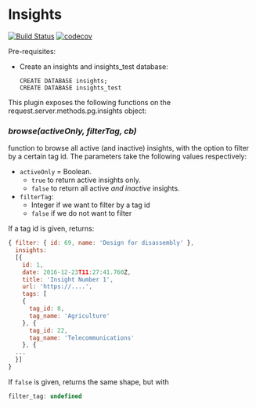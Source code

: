 # Insights
[![Build Status](https://travis-ci.org/postgres-plugin/insights.svg?branch=master)](https://travis-ci.org/postgres-plugin/insights)
[![codecov](https://codecov.io/gh/postgres-plugin/insights/branch/master/graph/badge.svg)](https://codecov.io/gh/postgres-plugin/insights)

Pre-requisites:
- Create an insights and insights_test database:
  ```
  CREATE DATABASE insights;
  CREATE DATABASE insights_test
  ```

This plugin exposes the following functions on the request.server.methods.pg.insights object:

### _browse(activeOnly, filterTag, cb)_
function to browse all active (and inactive) insights, with the option to filter by a certain tag
id. The parameters take the following values respectively:
- `activeOnly` = Boolean.
  - `true` to return active insights only.
  - `false` to return all active _and inactive_ insights.
- `filterTag`:
  - Integer if we want to filter by a tag id
  - `false` if we do not want to filter

If a tag id is given, returns:
```js
{ filter: { id: 69, name: 'Design for disassembly' },
  insights:
  [{
    id: 1,
    date: 2016-12-23T11:27:41.760Z,
    title: 'Insight Number 1',
    url: 'https://....',
    tags: [
    {
      tag_id: 8,
      tag_name: 'Agriculture'
    }, {
      tag_id: 22,
      tag_name: 'Telecommunications'
    }, {
  ...
  }]
}
```
If `false` is given, returns the same shape, but with
```js
filter_tag: undefined
```
